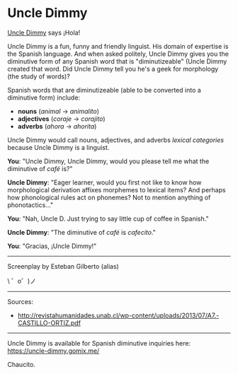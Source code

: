 Uncle Dimmy 
=========================

[Uncle Dimmy](https://uncle-dimmy.gomix.me/) says ¡Hola!

Uncle Dimmy is a fun, funny and friendly linguist. His domain of expertise is the Spanish language. And when asked politely, Uncle Dimmy gives you the diminutive form of any Spanish word that is "diminutizeable" (Uncle Dimmy created that word. Did Uncle Dimmy tell you he's a geek for morphology (the study of words)? 

Spanish words that are diminutizeable (able to be converted into a diminutive form) include:

* **nouns** (*animal* &#8594; *animalito*)
* **adjectives** (*coraje* &#8594; *corajito*)
* **adverbs** (*ahora* &#8594; *ahorita*) 

Uncle Dimmy would call nouns, adjectives, and adverbs *lexical categories* because Uncle Dimmy is a linguist. 

**You**: "Uncle Dimmy, Uncle Dimmy, would you please tell me what the diminutive of *café* is?"

**Uncle Dimmy**: "Eager learner, would you first not like to know how morphological derivation affixes morphemes to lexical items? And perhaps how phonological rules act on phonemes? Not to mention anything of phonotactics..."

**You**: "Nah, Uncle D. Just trying to say little cup of coffee in Spanish."  

**Uncle Dimmy**: "The diminutive of *café* is *cafecito*."

**You**: "Gracias, ¡Uncle Dimmy!"

-----------------

Screenplay by Esteban Gilberto (alias)

\ ゜o゜)ノ

-----------------

Sources:

* http://revistahumanidades.unab.cl/wp-content/uploads/2013/07/A7.-CASTILLO-ORTIZ.pdf

-----------------

Uncle Dimmy is available for Spanish diminutive inquiries here: https://uncle-dimmy.gomix.me/

Chaucito. 